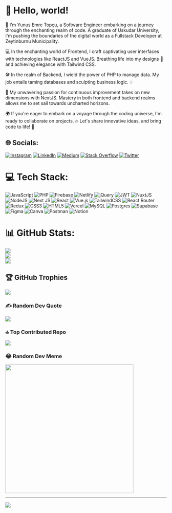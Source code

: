 # 💫 Hello, world!

🚀 I'm Yunus Emre Topçu, a Software Engineer embarking on a journey through the enchanting realm of code. A graduate of Uskudar University, I'm pushing the boundaries of the digital world as a Fullstack Developer at Zeytinburnu Municipality.

💻 In the enchanting world of Frontend, I craft captivating user interfaces with technologies like ReactJS and VueJS. Breathing life into my designs 🎨 and achieving elegance with Tailwind CSS.

🛠️ In the realm of Backend, I wield the power of PHP to manage data. My job entails taming databases and sculpting business logic. 💡

🌈 My unwavering passion for continuous improvement takes on new dimensions with NextJS. Mastery in both frontend and backend realms allows me to set sail towards uncharted horizons.

🌍 If you're eager to embark on a voyage through the coding universe, I'm ready to collaborate on projects. 🔥 Let's share innovative ideas, and bring code to life! 🚀

## 🌐 Socials:

[![Instagram](https://img.shields.io/badge/Instagram-%23E4405F.svg?logo=Instagram&logoColor=white)](https://instagram.com/ynsmrtpc) [![LinkedIn](https://img.shields.io/badge/LinkedIn-%230077B5.svg?logo=linkedin&logoColor=white)](https://linkedin.com/in/yunusemretopcu) [![Medium](https://img.shields.io/badge/Medium-12100E?logo=medium&logoColor=white)](https://medium.com/@ynsmrtpc) [![Stack Overflow](https://img.shields.io/badge/-Stackoverflow-FE7A16?logo=stack-overflow&logoColor=white)](https://stackoverflow.com/users/19330623) [![Twitter](https://img.shields.io/badge/Twitter-%231DA1F2.svg?logo=Twitter&logoColor=white)](https://twitter.com/ynsmrtpc)

# 💻 Tech Stack:

![JavaScript](https://img.shields.io/badge/javascript-%23323330.svg?style=for-the-badge&logo=javascript&logoColor=%23F7DF1E) ![PHP](https://img.shields.io/badge/php-%23777BB4.svg?style=for-the-badge&logo=php&logoColor=white) ![Firebase](https://img.shields.io/badge/firebase-%23039BE5.svg?style=for-the-badge&logo=firebase) ![Netlify](https://img.shields.io/badge/netlify-%23000000.svg?style=for-the-badge&logo=netlify&logoColor=#00C7B7) ![jQuery](https://img.shields.io/badge/jquery-%230769AD.svg?style=for-the-badge&logo=jquery&logoColor=white) ![JWT](https://img.shields.io/badge/JWT-black?style=for-the-badge&logo=JSON%20web%20tokens) ![NuxtJS](https://img.shields.io/badge/Nuxt-black?style=for-the-badge&logo=nuxt.js&logoColor=white) ![NodeJS](https://img.shields.io/badge/node.js-6DA55F?style=for-the-badge&logo=node.js&logoColor=white) ![Next JS](https://img.shields.io/badge/Next-black?style=for-the-badge&logo=next.js&logoColor=white) ![React](https://img.shields.io/badge/react-%2320232a.svg?style=for-the-badge&logo=react&logoColor=%2361DAFB) ![Vue.js](https://img.shields.io/badge/vuejs-%2335495e.svg?style=for-the-badge&logo=vuedotjs&logoColor=%234FC08D) ![TailwindCSS](https://img.shields.io/badge/tailwindcss-%2338B2AC.svg?style=for-the-badge&logo=tailwind-css&logoColor=white) ![React Router](https://img.shields.io/badge/React_Router-CA4245?style=for-the-badge&logo=react-router&logoColor=white) ![Redux](https://img.shields.io/badge/redux-%23593d88.svg?style=for-the-badge&logo=redux&logoColor=white) ![CSS3](https://img.shields.io/badge/css3-%231572B6.svg?style=for-the-badge&logo=css3&logoColor=white) ![HTML5](https://img.shields.io/badge/html5-%23E34F26.svg?style=for-the-badge&logo=html5&logoColor=white) ![Vercel](https://img.shields.io/badge/vercel-%23000000.svg?style=for-the-badge&logo=vercel&logoColor=white) ![MySQL](https://img.shields.io/badge/mysql-%2300f.svg?style=for-the-badge&logo=mysql&logoColor=white) ![Postgres](https://img.shields.io/badge/postgres-%23316192.svg?style=for-the-badge&logo=postgresql&logoColor=white) ![Supabase](https://img.shields.io/badge/Supabase-3ECF8E?style=for-the-badge&logo=supabase&logoColor=white) ![Figma](https://img.shields.io/badge/figma-%23F24E1E.svg?style=for-the-badge&logo=figma&logoColor=white) ![Canva](https://img.shields.io/badge/Canva-%2300C4CC.svg?style=for-the-badge&logo=Canva&logoColor=white) ![Postman](https://img.shields.io/badge/Postman-FF6C37?style=for-the-badge&logo=postman&logoColor=white) ![Notion](https://img.shields.io/badge/Notion-%23000000.svg?style=for-the-badge&logo=notion&logoColor=white)

# 📊 GitHub Stats:

![](https://github-readme-stats.vercel.app/api?username=ynsmrtpc&theme=dracula&hide_border=false&include_all_commits=true&count_private=false)<br/>
![](https://github-readme-streak-stats.herokuapp.com/?user=ynsmrtpc&theme=dracula&hide_border=false)<br/>
![](https://github-readme-stats.vercel.app/api/top-langs/?username=ynsmrtpc&theme=dracula&hide_border=false&include_all_commits=true&count_private=false&layout=compact)

## 🏆 GitHub Trophies

![](https://github-profile-trophy.vercel.app/?username=ynsmrtpc&theme=dracula&no-frame=false&no-bg=true&margin-w=4)

### ✍️ Random Dev Quote

![](https://quotes-github-readme.vercel.app/api?type=horizontal&theme=tokyonight)

### 🔝 Top Contributed Repo

![](https://github-contributor-stats.vercel.app/api?username=ynsmrtpc&limit=5&theme=dracula&combine_all_yearly_contributions=true)

### 😂 Random Dev Meme

<img src='https://randommeme-five.vercel.app/' style="height: 400px;"/>

---

[![](https://visitcount.itsvg.in/api?id=ynsmrtpc&icon=0&color=10)](https://visitcount.itsvg.in)

<!-- Proudly created with GPRM ( https://gprm.itsvg.in ) -->

